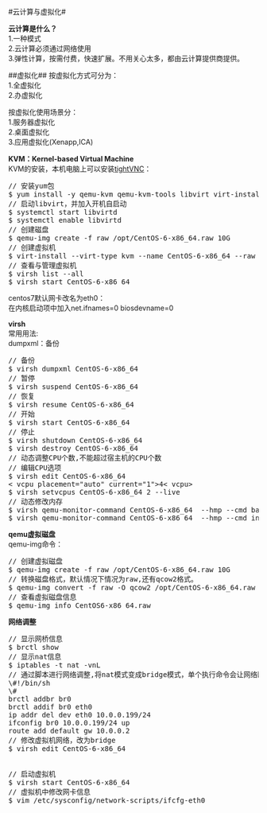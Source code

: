 #云计算与虚拟化#

**云计算是什么？**<br/>
1.一种模式<br/>
2.云计算必须通过网络使用<br/>
3.弹性计算，按需付费，快速扩展。不用关心太多，都由云计算提供商提供。

##虚拟化##
按虚拟化方式可分为：<br/>
1.全虚拟化<br/>
2.办虚拟化<br/>

按虚拟化使用场景分：<br/>
1.服务器虚拟化<br/>
2.桌面虚拟化<br/>
3.应用虚拟化(Xenapp,ICA)<br/>

**KVM：Kernel-based Virtual Machine**<br/>
KVM的安装，本机电脑上可以安装[tightVNC](https://www.tightvnc.com/)：
<pre>
// 安装yum包
$ yum install -y qemu-kvm qemu-kvm-tools libvirt virt-install
// 启动libvirt，并加入开机自启动
$ systemctl start libvirtd
$ systemctl enable libvirtd
// 创建磁盘
$ qemu-img create -f raw /opt/CentOS-6-x86_64.raw 10G
// 创建虚拟机
$ virt-install --virt-type kvm --name CentOS-6-x86_64 --raw 2048 --cdrom=/server/CentOS-6.8-x86_64-bin-DVD1.iso --disk path=/opt/CentOS-6-x86_64.raw --network network=default --graphics vnc,listen=0.0.0.0 --noautoconsole
// 查看与管理虚拟机
$ virsh list --all
$ virsh start CentOS-6-x86_64
</pre>

centos7默认网卡改名为eth0：<br/>
在内核启动项中加入net.ifnames=0 biosdevname=0<br/> 

**virsh**<br/>
常用用法:<br/>
dumpxml：备份<br/>
<pre>
// 备份
$ virsh dumpxml CentOS-6-x86_64
// 暂停
$ virsh suspend CentOS-6-x86_64
// 恢复
$ virsh resume CentOS-6-x86_64
// 开始
$ virsh start CentOS-6-x86_64
// 停止
$ virsh shutdown CentOS-6-x86_64
$ virsh destroy CentOS-6-x86_64
// 动态调整CPU个数,不能超过宿主机的CPU个数
// 编辑CPU选项
$ virsh edit CentOS-6-x86_64
< vcpu placement="auto" current="1">4< vcpu>
$ virsh setvcpus CentOS-6-x86_64 2 --live
// 动态修改内存
$ virsh qemu-monitor-command CentOS-6-x86_64  --hmp --cmd balloon 512
$ virsh qemu-monitor-command CentOS-6-x86_64  --hmp --cmd info balloon
</pre>

**qemu虚拟磁盘**<br/>
qemu-img命令：<br/>
<pre>
// 创建虚拟磁盘
$ qemu-img create -f raw /opt/CentOS-6-x86_64.raw 10G
// 转换磁盘格式，默认情况下情况为raw,还有qcow2格式。
$ qemu-img convert -f raw -O qcow2 /opt/CentOS-6-x86_64.raw test.qcow2
// 查看虚拟磁盘信息
$ qemu-img info CentOS6-x86_64.raw
</pre>

**网络调整**<br/>
<pre>
// 显示网桥信息
$ brctl show
// 显示nat信息
$ iptables -t nat -vnL
// 通过脚本进行网络调整,将nat模式变成bridge模式，单个执行命令会让网络断掉，生产环境很危险！(installVirNet.sh)
\#!/bin/sh
\#
brctl addbr br0
brctl addif br0 eth0
ip addr del dev eth0 10.0.0.199/24
ifconfig br0 10.0.0.199/24 up
route add default gw 10.0.0.2
// 修改虚拟机网络，改为bridge
$ virsh edit CentOS-6-x86_64
<interface type='bridge'>
<source bridge='br0'/>
// 启动虚拟机
$ virsh start CentOS-6-x86_64
// 虚拟机中修改网卡信息
$ vim /etc/sysconfig/network-scripts/ifcfg-eth0
</pre>